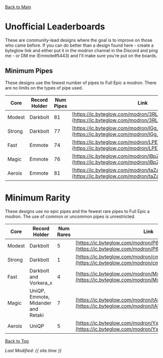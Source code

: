 [Back to Main](index.md)

# Unofficial Leaderboards

These are community-lead designs where the goal is to improve on those who came before. If you can do better than a design found here - create a byteglow link and either put it in the modron channel in the Discord and ping me - or DM me (Emmote#5443) and I'll make sure you're put on the boards.

## Minimum Pipes

These designs use the fewest number of pipes to Full Epic a modron. There are no limits on the types of pipe used.

| Core | Record Holder | Num Pipes | Link |
|---|---|---|---|
| Modest | Darkbolt | 81 | [https://ic.byteglow.com/modron/3RLSXOvfhj-9x1knFdA9B](https://ic.byteglow.com/modron/3RLSXOvfhj-9x1knFdA9B) |
| Strong | Darkbolt | 77 | [https://ic.byteglow.com/modron/lGg_BhwReysiilX-_yHGa](https://ic.byteglow.com/modron/lGg_BhwReysiilX-_yHGa) |
| Fast | Emmote | 74 | [https://ic.byteglow.com/modron/LPEwIiOxwfWpfb7RQo2Pw](https://ic.byteglow.com/modron/LPEwIiOxwfWpfb7RQo2Pw) |
| Magic | Emmote | 76 | [https://ic.byteglow.com/modron/iBpZmEKggkM5IWYOLl9kf](https://ic.byteglow.com/modron/iBpZmEKggkM5IWYOLl9kf) |
| Aerois | Emmote | 81 | [https://ic.byteglow.com/modron/taZalpaozjGYfEmEuegt5](https://ic.byteglow.com/modron/taZalpaozjGYfEmEuegt5) |

# Minimum Rarity

These designs use no epic pipes and the fewest rare pipes to Full Epic a modron. The use of common or uncommon pipes is unrestricted.

| Core | Record Holder | Num Rares | Link |
|---|---|---|---|
| Modest | Darkbolt | 5 | [https://ic.byteglow.com/modron/P6qKM1sA_9quq9rDQrJyL](https://ic.byteglow.com/modron/P6qKM1sA_9quq9rDQrJyL) |
| Strong | Darkbolt | 1 | [https://ic.byteglow.com/modron/cmByFdKcMP1ZRhAe2nDbq](https://ic.byteglow.com/modron/cmByFdKcMP1ZRhAe2nDbq) |
| Fast | Darkbolt and Vorkera_x | 4 | [https://ic.byteglow.com/modron/MxgE51Uw1Z8UUwAwof8dx](https://ic.byteglow.com/modron/MxgE51Uw1Z8UUwAwof8dx) |
| Magic | UniQP, Emmote, Midander and Retaki | 7 | [https://ic.byteglow.com/modron/tAEHsyw8mAqbtGKi1AN8L](https://ic.byteglow.com/modron/tAEHsyw8mAqbtGKi1AN8L) |
| Aerois | UniQP | 5 | [https://ic.byteglow.com/modron/YxVuZO8-ZrtTtbtmHR99t](https://ic.byteglow.com/modron/YxVuZO8-ZrtTtbtmHR99t) |

[Back to Top](#top)

*Last Modified: {{ site.time }}*